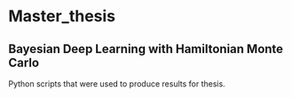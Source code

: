 # Master_thesis

## Bayesian Deep Learning with Hamiltonian Monte Carlo

Python scripts that were used to produce results for thesis. 
